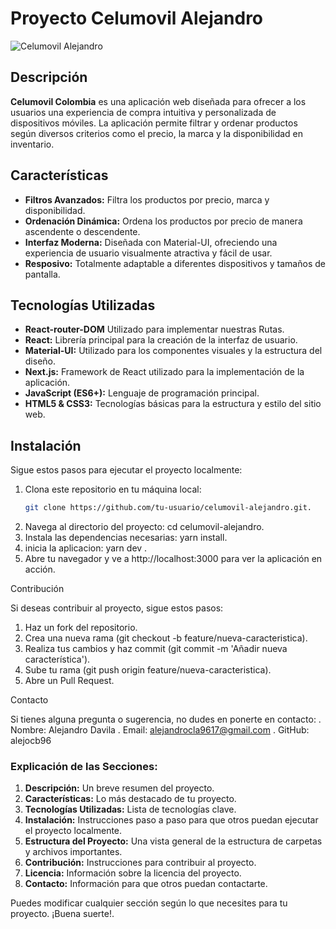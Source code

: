 # Proyecto Celumovil Alejandro

![Celumovil Alejandro](https://link-a-tu-imagen/banner.png)

## Descripción

**Celumovil Colombia** es una aplicación web diseñada para ofrecer a los usuarios una experiencia de compra intuitiva y personalizada de dispositivos móviles. La aplicación permite filtrar y ordenar productos según diversos criterios como el precio, la marca y la disponibilidad en inventario.

## Características

- **Filtros Avanzados:** Filtra los productos por precio, marca y disponibilidad.
- **Ordenación Dinámica:** Ordena los productos por precio de manera ascendente o descendente.
- **Interfaz Moderna:** Diseñada con Material-UI, ofreciendo una experiencia de usuario visualmente atractiva y fácil de usar.
- **Resposivo:** Totalmente adaptable a diferentes dispositivos y tamaños de pantalla.

## Tecnologías Utilizadas

- **React-router-DOM** Utilizado para implementar nuestras Rutas.
- **React:** Librería principal para la creación de la interfaz de usuario.
- **Material-UI:** Utilizado para los componentes visuales y la estructura del diseño.
- **Next.js:** Framework de React utilizado para la implementación de la aplicación.
- **JavaScript (ES6+):** Lenguaje de programación principal.
- **HTML5 & CSS3:** Tecnologías básicas para la estructura y estilo del sitio web.

## Instalación

Sigue estos pasos para ejecutar el proyecto localmente:

1. Clona este repositorio en tu máquina local:
   ```bash
   git clone https://github.com/tu-usuario/celumovil-alejandro.git.
2. Navega al directorio del proyecto:
   cd celumovil-alejandro.
3. Instala las dependencias necesarias:
   yarn install.
4. inicia la aplicacion:
   yarn dev .
5. Abre tu navegador y ve a http://localhost:3000 para ver la aplicación en acción.

 
 Contribución

 Si deseas contribuir al proyecto, sigue estos pasos:

1. Haz un fork del repositorio.
2. Crea una nueva rama (git checkout -b feature/nueva-caracteristica).
3. Realiza tus cambios y haz commit (git commit -m 'Añadir nueva característica').
4. Sube tu rama (git push origin feature/nueva-caracteristica).
5. Abre un Pull Request. 
   
Contacto

Si tienes alguna pregunta o sugerencia, no dudes en ponerte en contacto:
. Nombre: Alejandro Davila
. Email: alejandrocla9617@gmail.com
. GitHub: alejocb96

### Explicación de las Secciones:

1. **Descripción:** Un breve resumen del proyecto.
2. **Características:** Lo más destacado de tu proyecto.
3. **Tecnologías Utilizadas:** Lista de tecnologías clave.
4. **Instalación:** Instrucciones paso a paso para que otros puedan ejecutar el proyecto localmente.
5. **Estructura del Proyecto:** Una vista general de la estructura de carpetas y archivos importantes.
6. **Contribución:** Instrucciones para contribuir al proyecto.
7. **Licencia:** Información sobre la licencia del proyecto.
8. **Contacto:** Información para que otros puedan contactarte.

Puedes modificar cualquier sección según lo que necesites para tu proyecto. ¡Buena suerte!.